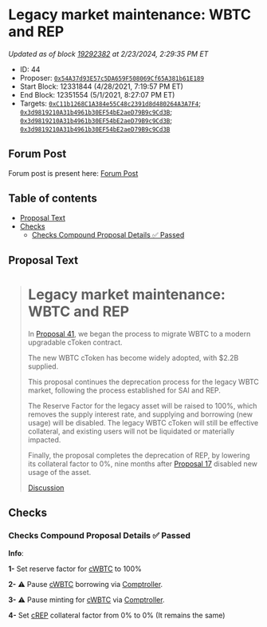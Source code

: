 # Legacy market maintenance: WBTC and REP

*Updated as of block [19292382](https://etherscan.io/block/19292382) at 2/23/2024, 2:29:35 PM ET*

*   ID: 44
*   Proposer: [`0x54A37d93E57c5DA659F508069Cf65A381b61E189`](https://etherscan.io/address/0x54A37d93E57c5DA659F508069Cf65A381b61E189)
*   Start Block: 12331844 (4/28/2021, 7:19:57 PM ET)
*   End Block: 12351554 (5/1/2021, 8:27:07 PM ET)
*   Targets: [`0xC11b1268C1A384e55C48c2391d8d480264A3A7F4`](https://etherscan.io/address/0xC11b1268C1A384e55C48c2391d8d480264A3A7F4#code); [`0x3d9819210A31b4961b30EF54bE2aeD79B9c9Cd3B`](https://etherscan.io/address/0x3d9819210A31b4961b30EF54bE2aeD79B9c9Cd3B#code); [`0x3d9819210A31b4961b30EF54bE2aeD79B9c9Cd3B`](https://etherscan.io/address/0x3d9819210A31b4961b30EF54bE2aeD79B9c9Cd3B#code); [`0x3d9819210A31b4961b30EF54bE2aeD79B9c9Cd3B`](https://etherscan.io/address/0x3d9819210A31b4961b30EF54bE2aeD79B9c9Cd3B#code)

## Forum Post

Forum post is present here: [Forum Post](https://www.comp.xyz/t/legacy-market-migration-wbtc/1333)

## Table of contents

*   [Proposal Text](#proposal-text)
*   [Checks](#checks)
    *   [Checks Compound Proposal Details ✅ Passed](#checks-compound-proposal-details-✅-passed)

## Proposal Text

> # Legacy market maintenance: WBTC and REP
>
> In [Proposal 41](https://compound.finance/governance/proposals/41), we began the process to migrate WBTC to a modern upgradable cToken contract.
>
> The new WBTC cToken has become widely adopted, with $2.2B supplied.
>
> This proposal continues the deprecation process for the legacy WBTC market, following the process established for SAI and REP.
>
> The Reserve Factor for the legacy asset will be raised to 100%, which removes the supply interest rate, and supplying and borrowing (new usage) will be disabled. The legacy WBTC cToken will still be effective collateral, and existing users will not be liquidated or materially impacted.
>
> Finally, the proposal completes the deprecation of REP, by lowering its collateral factor to 0%, nine months after [Proposal 17](https://compound.finance/governance/proposals/17) disabled new usage of the asset.
>
> [Discussion](https://www.comp.xyz/t/legacy-market-migration-wbtc/1333)

## Checks

### Checks Compound Proposal Details ✅ Passed

**Info**:

**1-** Set reserve factor for [cWBTC](https://etherscan.io/address/0xc11b1268c1a384e55c48c2391d8d480264a3a7f4) to 100%

**2-** ⚠️ Pause [cWBTC](https://etherscan.io/address/0xC11b1268C1A384e55C48c2391d8d480264A3A7F4) borrowing via [Comptroller](https://etherscan.io/address/0x3d9819210a31b4961b30ef54be2aed79b9c9cd3b).

**3-** ⚠️ Pause minting for [cWBTC](https://etherscan.io/address/0xC11b1268C1A384e55C48c2391d8d480264A3A7F4) via [Comptroller](https://etherscan.io/address/0x3d9819210a31b4961b30ef54be2aed79b9c9cd3b).

**4-**  Set [cREP](https://etherscan.io/address/0x158079Ee67Fce2f58472A96584A73C7Ab9AC95c1) collateral factor from 0% to 0% (It remains the same)
